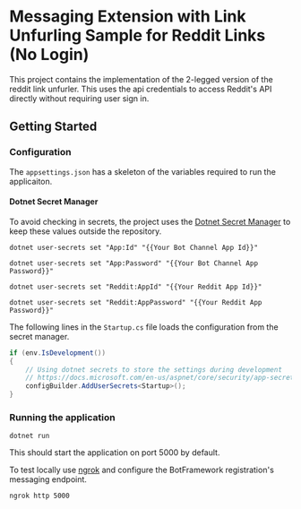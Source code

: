 # Messaging Extension with Link Unfurling Sample for Reddit Links (No Login)
This project contains the implementation of the 2-legged version of the reddit link unfurler. 
This uses the api credentials to access Reddit's API directly without requiring user sign in.

## Getting Started
### Configuration
The `appsettings.json` has a skeleton of the variables required to run the applicaiton. 

#### Dotnet Secret Manager
To avoid checking in secrets, the project uses the [Dotnet Secret Manager](https://docs.microsoft.com/en-us/aspnet/core/security/app-secrets?view=aspnetcore-3.0&tabs=windows#secret-manager) to keep these values outside the repository.

```dotnetcli
dotnet user-secrets set "App:Id" "{{Your Bot Channel App Id}}"
```

```dotnetcli
dotnet user-secrets set "App:Password" "{{Your Bot Channel App Password}}"
```

```dotnetcli
dotnet user-secrets set "Reddit:AppId" "{{Your Reddit App Id}}"
```

```dotnetcli
dotnet user-secrets set "Reddit:AppPassword" "{{Your Reddit App Password}}"
```

The following lines in the `Startup.cs` file loads the configuration from the secret manager.

```cs
if (env.IsDevelopment())
{
    // Using dotnet secrets to store the settings during development
    // https://docs.microsoft.com/en-us/aspnet/core/security/app-secrets?view=aspnetcore-3.0&tabs=windows
    configBuilder.AddUserSecrets<Startup>();
}
```

### Running the application
```dotnetcli
dotnet run
```

This should start the application on port 5000 by default. 

To test locally use [ngrok](https://ngrok.com/) and configure the BotFramework registration's messaging endpoint.

```shell
ngrok http 5000
```